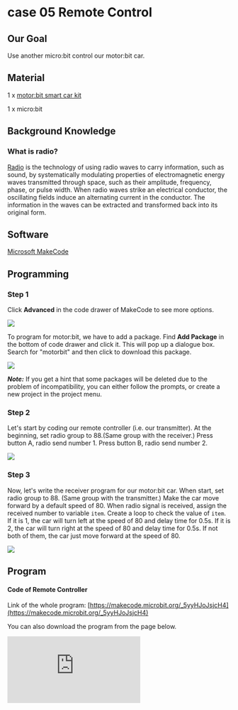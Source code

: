 ﻿# case 05 Remote Control

## Our Goal

 Use another micro:bit control our motor:bit car.

## Material

 1 x [motor:bit smart car kit](https://www.elecfreaks.com/motor-bit-acrylic-smart-car-kit.html)

 1 x micro:bit

## Background Knowledge


### What is radio?

 [Radio](https://en.wikipedia.org/wiki/Radio) is the technology of using radio waves to carry information, such as sound, by systematically modulating properties of electromagnetic energy waves transmitted through space, such as their amplitude, frequency, phase, or pulse width. When radio waves strike an electrical conductor, the oscillating fields induce an alternating current in the conductor. The information in the waves can be extracted and transformed back into its original form.


## Software

[Microsoft MakeCode](https://makecode.microbit.org/#)


## Programming


### Step 1

Click **Advanced** in the code drawer of MakeCode to see more options.

![](https://wiki-media-ef.oss-cn-hongkong.aliyuncs.com/i18n/en/docusaurus-plugin-content-docs/current/microbit/microbit-smart-car/microbit-motorbit-smart-car-kit/images/LjMR5IU.png)

To program for motor:bit, we have to add a package. Find **Add Package** in the bottom of code drawer and click it. This will pop up a dialogue box. Search for "motorbit" and then click to download this package.

![](https://wiki-media-ef.oss-cn-hongkong.aliyuncs.com/i18n/en/docusaurus-plugin-content-docs/current/microbit/microbit-smart-car/microbit-motorbit-smart-car-kit/images/XDlSfIS.png)

***Note:*** If you get a hint that some packages will be deleted due to the problem of incompatibility, you can either follow the prompts, or create a new project in the project menu.

### Step 2

 Let's start by coding our remote controller (i.e. our transmitter).
 At the beginning, set radio group to 88.(Same group with the receiver.)
 Press button A, radio send number 1.
 Press button B, radio send number 2.

![](https://wiki-media-ef.oss-cn-hongkong.aliyuncs.com/i18n/en/docusaurus-plugin-content-docs/current/microbit/microbit-smart-car/microbit-motorbit-smart-car-kit/images/RubvVRM.png)


### Step 3

 Now, let's write the receiver program for our motor:bit car.
 When start, set radio group to 88. (Same group with the transmitter.)
 Make the car move forward by a default speed of 80.
 When radio signal is received, assign the received number to variable `item`.
 Create a loop to check the value of `item`.
 If it is 1, the car will turn left at the speed of 80 and delay time for 0.5s.
 If it is 2, the car will turn right at the speed of 80 and delay time for 0.5s.
 If not both of them, the car just move forward at the speed of 80.

![](https://wiki-media-ef.oss-cn-hongkong.aliyuncs.com/i18n/en/docusaurus-plugin-content-docs/current/microbit/microbit-smart-car/microbit-motorbit-smart-car-kit/images/TN6GnPt.png)


## Program


#### Code of Remote Controller

Link of the whole program: [https://makecode.microbit.org/_5yyHJoJsjcH4](https://makecode.microbit.org/_5yyHJoJsjcH4)

You can also download the program from the page below.

<div
    style={{
        position: 'relative',
        paddingBottom: '60%',
        overflow: 'hidden',
    }}
>
    <iframe
        src="https://makecode.microbit.org/_5yyHJoJsjcH4"
        frameborder="0"
        sandbox="allow-popups allow-forms allow-scripts allow-same-origin"
        style={{
            position: 'absolute',
            width: '100%',
            height: '100%',
        }}
    />
</div>

#### Code of Motor:bit Car

Link of the whole program: [https://makecode.microbit.org/_8Dp0WMEDwMad](https://makecode.microbit.org/_8Dp0WMEDwMad)

You can also download the program from the page below.

<div
    style={{
        position: 'relative',
        paddingBottom: '60%',
        overflow: 'hidden',
    }}
>
    <iframe
        src="https://makecode.microbit.org/_8Dp0WMEDwMad"
        frameborder="0"
        sandbox="allow-popups allow-forms allow-scripts allow-same-origin"
        style={{
            position: 'absolute',
            width: '100%',
            height: '100%',
        }}
    />
</div>


## Result


 Once powered on, the car moves forward at the speed of 80. Press button A on the remote controller, the car turns left. Press button B, the car turns right.


## Think



## FAQ


## Relative Readings
